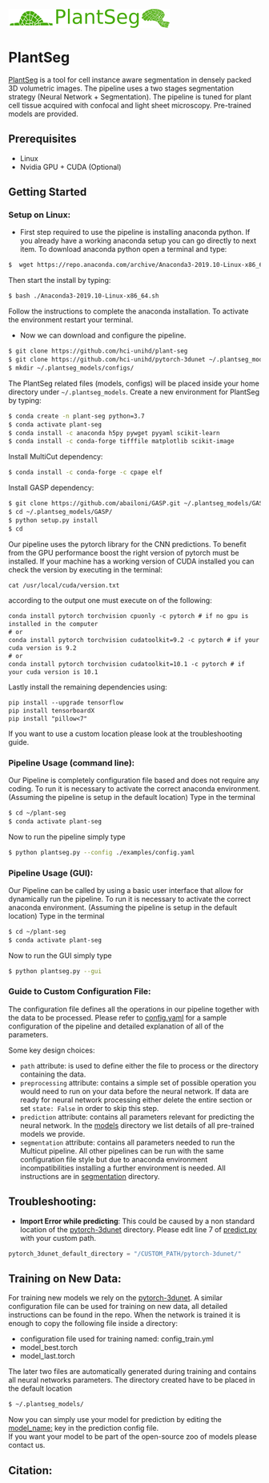 ![alt text](./plantseg/gui/logo.png)
# PlantSeg
[PlantSeg](plantseg) is a tool for cell instance aware segmentation in densely packed 3D volumetric images.
The pipeline uses a two stages segmentation strategy (Neural Network + Segmentation).
The pipeline is tuned for plant cell tissue acquired with confocal and light sheet microscopy.
Pre-trained models are provided.  

## Prerequisites
* Linux
* Nvidia GPU + CUDA (Optional)

## Getting Started
### Setup on Linux:
- First step required to use the pipeline is installing anaconda python.
 If you already have a working anaconda setup you can go directly to next item. 
To download anaconda python open a terminal and type:
```Bash
$  wget https://repo.anaconda.com/archive/Anaconda3-2019.10-Linux-x86_64.sh
```
Then start the install by typing:
```bash
$ bash ./Anaconda3-2019.10-Linux-x86_64.sh
```
Follow the instructions to complete the anaconda installation.
 To activate the environment restart your terminal.

- Now we can download and configure the pipeline. 
```bash
$ git clone https://github.com/hci-unihd/plant-seg
$ git clone https://github.com/hci-unihd/pytorch-3dunet ~/.plantseg_models/pytorch-3dunet
$ mkdir ~/.plantseg_models/configs/
```
The PlantSeg related files (models, configs) will be placed inside your home directory under `~/.plantseg_models`. 
Create a new environment for PlantSeg by typing:
```bash
$ conda create -n plant-seg python=3.7
$ conda activate plant-seg
$ conda install -c anaconda h5py pywget pyyaml scikit-learn
$ conda install -c conda-forge tifffile matplotlib scikit-image
```
Install MultiCut dependency:
```bash
$ conda install -c conda-forge -c cpape elf
```
Install GASP dependency:
```bash
$ git clone https://github.com/abailoni/GASP.git ~/.plantseg_models/GASP/
$ cd ~/.plantseg_models/GASP/
$ python setup.py install
$ cd
```
Our pipeline uses the pytorch library for the CNN predictions. To benefit from the GPU performance boost the right
 version of pytorch must be installed. 
 If your machine has a working version of CUDA installed you can check the version 
 by executing in the terminal:
```` 
cat /usr/local/cuda/version.txt
````
according to the output one must execute on of the following:
```
conda install pytorch torchvision cpuonly -c pytorch # if no gpu is installed in the computer
# or
conda install pytorch torchvision cudatoolkit=9.2 -c pytorch # if your cuda version is 9.2
# or
conda install pytorch torchvision cudatoolkit=10.1 -c pytorch # if your cuda version is 10.1
```
Lastly install the remaining dependencies using:
```
pip install --upgrade tensorflow
pip install tensorboardX
pip install "pillow<7"
```
If you want to use a custom location please look at the troubleshooting guide.

### Pipeline Usage (command line):
Our Pipeline is completely configuration file based and does not require any coding.
To run it is necessary to activate the correct anaconda environment. (Assuming the pipeline is setup in 
the default location) Type in the terminal
```bash
$ cd ~/plant-seg
$ conda activate plant-seg
```
Now to run the pipeline simply type
```bash
$ python plantseg.py --config ./examples/config.yaml
```

### Pipeline Usage (GUI):
Our Pipeline can be called by using a basic user interface that allow for dynamically run the pipeline.
To run it is necessary to activate the correct anaconda environment. (Assuming the pipeline is setup in 
the default location) Type in the terminal
```bash
$ cd ~/plant-seg
$ conda activate plant-seg
```
Now to run the GUI simply type
```bash
$ python plantseg.py --gui
```

### Guide to Custom Configuration File:
The configuration file defines all the operations in our pipeline together with the data to be processed.
Please refer to [config.yaml](examples/config.yaml) for a sample configuration of the pipeline and detailed explanation
of all of the parameters.

Some key design choices:
* `path` attribute: is used to define either the file to process or the directory containing the data.
* `preprocessing` attribute: contains a simple set of possible operation you would need to run on your data before the neural network. 
If data are ready for neural network processing either delete the entire section or set `state: False` in order to skip this step.
* `prediction` attribute: contains all parameters relevant for predicting the neural network. 
In the [models](plantseg/models/README.md) directory we list details of all pre-trained models we provide.
* `segmentation` attribute: contains all parameters needed to run the Multicut pipeline. 
All other pipelines can be run with the same configuration file style but due to anaconda environment incompatibilities 
installing a further environment is needed.
All instructions are in [segmentation](plantseg/segmentation/README.md) directory.

## Troubleshooting:
* **Import Error while predicting**: This could be caused by a non standard location of the 
[pytorch-3dunet](https://github.com/hci-unihd/pytorch-3dunet) directory.
Please edit line 7 of [predict.py](plantseg/predictions/predict.py) with your custom path.
```python
pytorch_3dunet_default_directory = "/CUSTOM_PATH/pytorch-3dunet/"
```

## Training on New Data:
For training new models we rely on the [pytorch-3dunet](https://github.com/hci-unihd/pytorch-3dunet). 
A similar configuration file can be used for training on new data, all detailed instructions can be found  in the repo.
When the network is trained it is enough to copy the following file inside a directory:
* configuration file used for training named: config_train.yml
* model_best.torch
* model_last.torch

The later two files are automatically generated during training and contains all neural networks parameters.
The directory created have to be placed in the default location
```bash
$ ~/.plantseg_models/
```
Now you can simply use your model for prediction by editing the [model_name:](examples/config.yaml)
 key in the prediction config file.\
If you want your model to be part of the open-source zoo of models please contact us.

## Citation:
